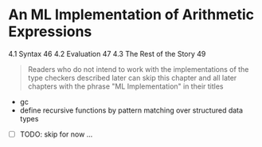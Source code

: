 # An ML Implementation of Arithmetic Expressions

4.1 Syntax 46
4.2 Evaluation 47
4.3 The Rest of the Story 49

> Readers who do not intend to work with the implementations of the type checkers described later can skip this chapter and all later chapters
with the phrase "ML Implementation" in their titles

- gc
- define recursive functions by pattern matching over structured data types

- [ ] TODO: skip for now ...
